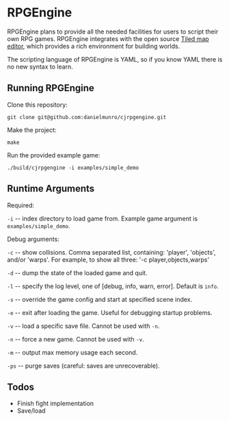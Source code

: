 # RPGEngine

RPGEngine plans to provide all the needed facilities for users to script their
own RPG games. RPGEngine integrates with the open source [Tiled map editor](https://www.mapeditor.org/),
which provides a rich environment for building worlds.

The scripting language of RPGEngine is YAML, so if you know YAML there is no
new syntax to learn.

## Running RPGEngine

Clone this repository:

```
git clone git@github.com:danielmunro/cjrpgengine.git
```

Make the project:

```
make
```

Run the provided example game:

```
./build/cjrpgengine -i examples/simple_demo
```

## Runtime Arguments

Required:

`-i` -- index directory to load game from. Example game argument is `examples/simple_demo`.

Debug arguments:

`-c` -- show collisions. Comma separated list, containing: 'player', 'objects', and/or 'warps'. For example, to show all three: '-c player,objects,warps'

`-d` -- dump the state of the loaded game and quit.

`-l` -- specify the log level, one of [debug, info, warn, error]. Default is `info`.

`-s` -- override the game config and start at specified scene index.

`-e` -- exit after loading the game. Useful for debugging startup problems.

`-v` -- load a specific save file. Cannot be used with `-n`.

`-n` -- force a new game. Cannot be used with `-v`.

`-m` -- output max memory usage each second.

`-ps` -- purge saves (careful: saves are unrecoverable).

## Todos

* Finish fight implementation
* Save/load
